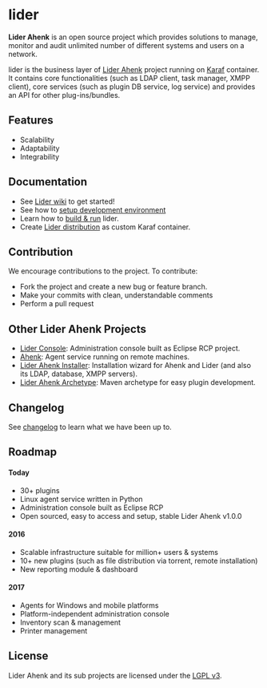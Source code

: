 # lider

**Lider Ahenk** is an open source project which provides solutions to manage, monitor and audit unlimited number of different systems and users on a network.

lider is the business layer of [Lider Ahenk](http://liderahenk.org/) project running on [Karaf](http://karaf.apache.org/) container. It contains core functionalities (such as LDAP client, task manager, XMPP client), core services (such as plugin DB service, log service) and provides an API for other plug-ins/bundles.

## Features

* Scalability
* Adaptability
* Integrability

## Documentation

* See [Lider wiki](https://github.com/Pardus-Kurumsal/lider/wiki) to get started!
* See how to [setup development environment](https://github.com/Pardus-Kurumsal/lider/wiki/01.-Setup-Development-Environment)
* Learn how to [build & run](https://github.com/Pardus-Kurumsal/lider/wiki/02.-Building-&-Running) lider.
* Create [Lider distribution](https://github.com/Pardus-Kurumsal/lider/wiki/03.-Lider-Distribution) as custom Karaf container.

## Contribution

We encourage contributions to the project. To contribute:

* Fork the project and create a new bug or feature branch.
* Make your commits with clean, understandable comments
* Perform a pull request

## Other Lider Ahenk Projects

* [Lider Console](https://github.com/Pardus-Kurumsal/lider-console): Administration console built as Eclipse RCP project.
* [Ahenk](https://github.com/Pardus-Kurumsal/ahenk): Agent service running on remote machines.
* [Lider Ahenk Installer](https://github.com/Pardus-Kurumsal/lider-ahenk-installer): Installation wizard for Ahenk and Lider (and also its LDAP, database, XMPP servers).
* [Lider Ahenk Archetype](https://github.com/Pardus-Kurumsal/lider-ahenk-archetype): Maven archetype for easy plugin development.

## Changelog

See [changelog](https://github.com/Pardus-Kurumsal/lider/wiki/Changelog) to learn what we have been up to.

## Roadmap

#### Today

* 30+ plugins
* Linux agent service written in Python
* Administration console built as Eclipse RCP
* Open sourced, easy to access and setup, stable Lider Ahenk v1.0.0

#### 2016

* Scalable infrastructure suitable for million+ users & systems
* 10+ new plugins (such as file distribution via torrent, remote installation)
* New reporting module & dashboard

#### 2017

* Agents for Windows and mobile platforms
* Platform-independent administration console
* Inventory scan & management
* Printer management

## License

Lider Ahenk and its sub projects are licensed under the [LGPL v3](https://github.com/Pardus-Kurumsal/lider/blob/master/LICENSE).
